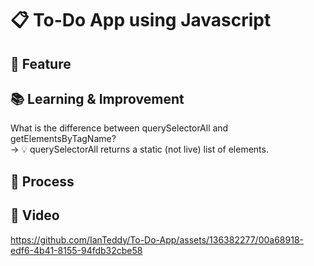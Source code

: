 # 📋 To-Do App using Javascript

## 🚀 Feature

## 📚 Learning & Improvement
What is the difference between querySelectorAll and getElementsByTagName?<br>
-> 💡 querySelectorAll returns a static (not live) list of elements.

## :thought_balloon: Process





## 🎥 Video


https://github.com/IanTeddy/To-Do-App/assets/136382277/00a68918-edf6-4b41-8155-94fdb32cbe58





